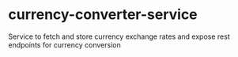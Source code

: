 # currency-converter-service
Service to fetch and store currency exchange rates and expose rest endpoints for currency conversion
